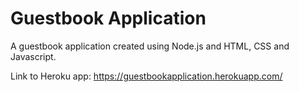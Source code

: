 # Guestbook Application

A guestbook application created using Node.js and HTML, CSS and Javascript.

Link to Heroku app: https://guestbookapplication.herokuapp.com/
